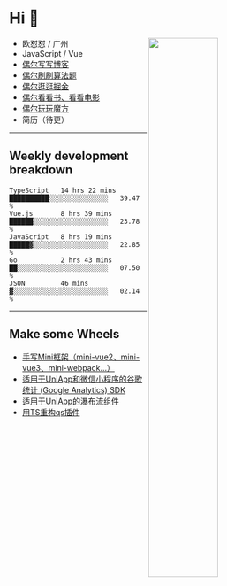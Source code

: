 # Hi 👋

[<img align="right" width="50%" src="https://github-readme-stats.vercel.app/api?username=OUDUIDUI&theme=dark&show_icons=true">](https://metrics.lecoq.io/OUDUIDUI?template=classic&#41;)


- 欧怼怼 / 广州
- JavaScript / Vue
- [偶尔写写博客](ouduidui.cn)
- [偶尔刷刷算法题](https://github.com/OUDUIDUI/algorithm-brushing)
- [偶尔逛逛掘金](https://juejin.cn/user/4309700183594366)
- [偶尔看看书、看看电影](https://www.yuque.com/books/share/3ee1684b-8e19-4849-b5aa-13d1813ded6d)
- [偶尔玩玩魔方](https://cubing.com/results/person/2014OUSH01)
- 简历（待更）

---

##  Weekly development breakdown

<!--START_SECTION:waka-->
```text
TypeScript   14 hrs 22 mins  ██████████░░░░░░░░░░░░░░░   39.47 % 
Vue.js       8 hrs 39 mins   ██████░░░░░░░░░░░░░░░░░░░   23.78 % 
JavaScript   8 hrs 19 mins   █████▓░░░░░░░░░░░░░░░░░░░   22.85 % 
Go           2 hrs 43 mins   ██░░░░░░░░░░░░░░░░░░░░░░░   07.50 % 
JSON         46 mins         ▓░░░░░░░░░░░░░░░░░░░░░░░░   02.14 % 
```
<!--END_SECTION:waka-->



---

##  Make some Wheels

- [手写Mini框架（mini-vue2、mini-vue3、mini-webpack...）](https://github.com/OUDUIDUI/mini)
- [适用于UniApp和微信小程序的谷歌统计 (Google Analytics) SDK](https://github.com/OUDUIDUI/ga-tracker)
- [适用于UniApp的瀑布流组件](https://github.com/OUDUIDUI/uniapp-waterfalls-flow)
- [用TS重构qs插件](https://github.com/OUDUIDUI/qs)


